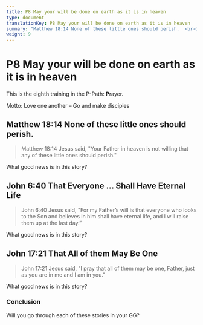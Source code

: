 ```yaml
---
title: P8 May your will be done on earth as it is in heaven
type: document
translationKey: P8 May your will be done on earth as it is in heaven
summary: "Matthew 18:14 None of these little ones should perish.  <br>John 6:40 That Everyone ... Shall Have Eternal Life  <br>John 17:21 That All of them May Be One"
weight: 9
---
```

# P8 May your will be done on earth as it is in heaven

This is the eighth training in the P-Path: **P**rayer.

Motto: Love one another – Go and make disciples

## Matthew 18:14 None of these little ones should perish.

>   Matthew 18:14 Jesus said, "Your Father in heaven is not willing that any of these little ones should perish."

What good news is in this story?

## John 6:40 That Everyone ... Shall Have Eternal Life

>   John 6:40 Jesus said, "For my Father’s will is that everyone who looks to the Son and believes in him shall have eternal life, and I will raise them up at the last day.”

What good news is in this story?

## John 17:21 That All of them May Be One

>   John 17:21 Jesus said, "I pray that all of them may be one, Father, just as you are in me and I am in you."

What good news is in this story?

### Conclusion

Will you go through each of these stories in your GG?

